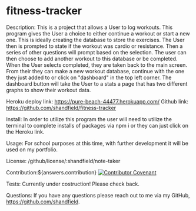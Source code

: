 # fitness-tracker

Description: This is a project that allows a User to log workouts. This program gives the User a choice to either continue a workout or start a new one. This is ideally creating the database to store the exercises. The User then is prompted to state if the workout was cardio or resistance. Then a series of other questions will prompt based on the selection. The user can then choose to add another workout to this database or be completed. When the User selects completed, they are taken back to the main screen. From their they can make a new workout database, continue with the one they just added to or click on "dashboard" in the top left corner. The dashboard button will take the User to a stats a page that has two different graphs to show their workout data. 

Heroku deploy link: https://pure-beach-44477.herokuapp.com/
Github link: https://github.com/shandfield/fitness-tracker

Install: In order to utilize this program the user will need to utilize the terminal to complete installs of packages via npm i or they can just click on the Heroku link. 

Usage: For school purposes at this time, with further development it will be used on my portfolio.

License: /github/license/:shandfield/note-taker

Contribution:${answers.contribution} 
[![Contributor Covenant](https://img.shields.io/badge/Contributor%20Covenant-v2.0%20adopted-ff69b4.svg)](code_of_conduct.md)

Tests: Currently under costruction! Please check back.

Questions: If you have any questions please reach out to me via my GitHub, https://github.com/shandfield.
